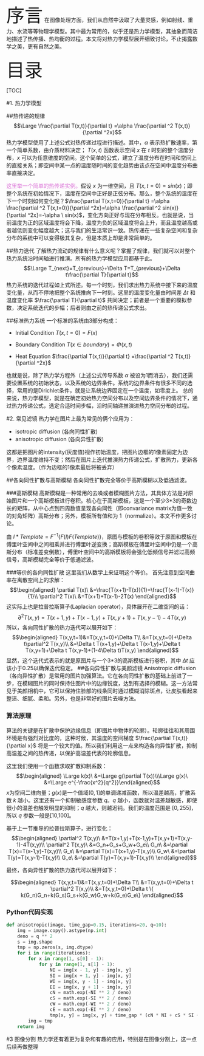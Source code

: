 <font size=7 face='黑体'>序言</font>
在图像处理方面，我们从自然中汲取了大量灵感，例如射线、重力、水流等等物理学模型。其中最为常用的，似乎还是热力学模型，其抽象而简洁地描述了热传播、热均衡的过程。本文将对热力学模型展开细致讨论，不止揭露数学之美，更有自然之美。

<font size=7 face='黑体'>目录</font>

[TOC]



#1. 热力学模型

##热传递的规律
$$\Large    \frac{\partial T(x,t)}{\partial t} =\alpha \frac{\partial ^2 T(x,t)}{\partial ^2x}$$
热力学模型使用了上述公式对热传递过程进行描述。其中，$\alpha$ 表示热扩散速率，第一个简单系数，由介质材料决定； $T(x,t)$ 函数表示空间 $x$ 在 $t$ 时刻的整个温度分布，$x$ 可以为任意维度的空间。这个简单的公式，建立了温度分布在时间和空间上的直接关系；即空间中某一点的温度随时间的变化趋势由该点在空间中温度分布曲率直接决定。

<font color='#DA70D6'>这里举一个简单的热传递实例。</font>假设 $x$ 为一维空间，且 $T(x,t=0)=sin(x)$；即整个系统在初始情况下，温度在空间中正好是正弦分布。那么，整个系统的温度在下一个时刻如何变化呢？$\frac{\partial T(x,t=0)}{\partial t} =\alpha \frac{\partial ^2 T(x,t=0)}{\partial ^2x}=\alpha \frac{\partial ^2 sin(x)}{\partial ^2x}=-\alpha \ sin(x)$，变化方向正好与现在分布相反。也就是说，当前温度为正的区域温度将会下降，温度为负的区域温度将会上升，而且温度越高或者越低则变化幅度越大；这与我们的生活常识一致。热传递在一些复杂空间和复杂分布的系统中可以变得极其复杂，但是本质上却是非常简单的。

##热力迭代
了解热力流动的规律有什么意义呢？掌握了规律，我们就可以对整个热力系统沿时间轴进行推演。所有的热力学模型应用都基于此。
$$\Large T_{next}=T_{previous}+\Delta T=T_{previous}+\Delta t\frac{\partial T}{\partial t}$$
热力系统的迭代过程如上式所述。每一个时刻，我们求出热力系统中接下来的温度变化量，从而不停地把整个系统推向下一时刻。这里的温度变化量由时间差 $\Delta t$ 和温度变化率 $\frac{\partial T}{\partial t}$ 共同决定；前者是一个重要的模拟参数，决定系统迭代的步幅；后者则由之前的热传递公式求出。


##标准热力系统
一个标准的系统由3部分构成：

- Initial Condition
$T(x,t=0)=F(x)$

- Boundary Condition
$T(x\in boundary) = \Phi(x,t)$

- Heat Equation
$\frac{\partial T(x,t)}{\partial t} =\frac{\partial ^2 T(x,t)}{\partial ^2x}$

也就是说，除了热力学方程外（上述公式传导系数 $\alpha$ 被设为1而消去），我们还需要设置系统的初始状态，以及系统的边界条件。系统的边界条件有很多不同的选择，常用的是Dirichlet条件，就是让系统边界固定在一个温度，如零度上。
总的来说，热力学模型，就是在确定初始热力空间分布以及空间边界条件的情况下，通过热力传递公式，选定合适时间步幅，沿时间轴递推演进热力空间分布的过程。

#2. 常见滤镜
热力学在图片上最为常见的俩个应用为：
- isotropic diffusion (各向同性扩散)
- anisotropic diffusion (各向异性扩散)

这都是把图片的intensity(灰度值)视作初始温度，把图片边框的1像素固定为边界，边界温度维持不变；然后在图片上迭代推演热力传递公式，扩散热力，更新各个像素温度。（作为边框的1像素最后将被丢弃）

##各向同性扩散与高斯模糊
各向同性扩散完全等价于高斯模糊以及低通滤波。

###高斯模糊
高斯模糊是一种常用的去噪或者模糊图片方法，其具体方法是对原始图片和一个高斯模板进行卷积。核心在于高斯模板，这是一个至少3*3的奇数边长的矩阵，从中心点到四周数值呈现各向同性（即convariance matrix为值一致的对角矩阵）高斯分布；另外，模板所有值和为 1（normalize）。本文不作更多讨论。

由 $I*Template=F^{-1}\{F(I)F(Template)\}$，原图与模板的卷积等效于原图和模板在傅里叶空间中之间相乘并进行傅里叶逆变换；高斯模板在傅里叶空间中仍是一个高斯分布（标准差变倒数），傅里叶空间中的高斯模板将会强化低频信号并滤过高频信号，高斯模糊完全等价于低通滤波。

###等价的各向同性扩散
这里我们从数学上来证明这个等价。
首先注意到空间曲率在离散空间上的求解：
$$\begin{aligned}
\partial T(x)\ &=\frac{T(x+1)-T(x)}{1}=\frac{T(x-1)-T(x)}{1}\\
\partial^2 T(x)\ &=T(x+1)+T(x-1)-2T(x)
\end{aligned}$$这实际上也是拉普拉斯算子(Laplacian operator)，具体展开在二维空间的话：
$$\partial^2 T(x,y)=T(x+1,y)+T(x-1,y)+T(x,y+1)+T(x,y-1)-4T(x,y)$$所以，各向同性扩散的热力迭代可以展开如下：
$$\begin{aligned}
T(x,y,t=1)&=T(x,y,t=0)+\Delta T\\
&=T(x,y,t=0)+\Delta t\partial^2 T(x,y)\\
&=\Delta t T(x+1,y)+\Delta t T(x-1,y)+\Delta t T(x,y+1)+\Delta t T(x,y-1)+(1-4\Delta t)T(x,y)
\end{aligned}$$显然，这个迭代式表示的就是原图片与一个3*3的高斯模板进行卷积，其中 $\Delta t$ 应该小于0.25以确保迭代稳定。
##各向异性扩散与美颜滤镜
Anisotropic diffusion（各向异性扩散）是常用的图片加强算法。它在各向同性扩散的基础上前进了一步，在模糊图片的同时保持住图片中的边缘锐度，达到有选择的模糊。这一方法常见于美颜相机中，它可以保持住脸部的线条同时通过模糊消除斑点，让皮肤看起来整洁、细腻、柔和。另外，也是非常好的图片去噪方法。

### 算法原理
算法的关键是在扩散中保护边缘信息（即图片中物体的轮廓）。轮廓往往和其周围环境是有强烈对比度的，这种时候，其温度的空间梯度 $\frac{\partial T(x,t)}{\partial x}$ 将是一个较大的值。所以我们利用这一点来构造各向异性扩散，抑制高温差之间的热传递，以保护高温差代表的轮廓信息。

这里我们使用一个函数求取扩散抑制系数：
 $$\begin{aligned}
 \Large k(x)\ &=\Large g(\partial T(x))\\\Large g(x)\ &=\Large e^{-\frac{x^2}{q^2}}\end{aligned}$$ $x$为空间二维向量；$g(x)$是一个值域$(0,1]$的单调递减函数，所以温差越高，扩散系数 $k$ 越小。这里还有一个抑制敏感度参数 $q$。$q$ 越小，函数就对温差越敏感，即使很小的温差也触发明显的抑制；$q$ 越大，则越迟钝。我们的温度范围是 $[0,255]$，所以 $q$ 参数一般是[10,100]。

基于上一节推导的拉普拉斯算子，进行变化：
$$\begin{aligned}
\partial^2 T(x,y)\ &=T(x+1,y)+T(x-1,y)+T(x,y+1)+T(x,y-1)-4T(x,y)\\
\partial^2 T(x,y)\ &=G_n+G_s+G_w+G_e\\
G_n\ &=\partial T(x)=T(x-1,y)-T(x,y)\\
G_s\ &=\partial T(x)=T(x+1,y)-T(x,y)\\
G_w\ &=\partial T(y)=T(x,y-1)-T(x,y)\\
G_e\ &=\partial T(y)=T(x,y+1)-T(x,y)\\
\end{aligned}$$

最终，各向异性扩散的热力迭代可以展开如下：

$$\begin{aligned}
T(x,y,t=1)&=T(x,y,t=0)+\Delta T\\
&=T(x,y,t=0)+\Delta t  \partial^2 T(x,y)\\
&=T(x,y,t=0)+\Delta t \{ k(G_n)G_n+k(G_s)G_s+k(G_w)G_w+k(G_e)G_e\}
\end{aligned}$$

### Python代码实现
``` python
def anisotropic(image, time_gap=0.15, iterations=20, q=10):
    img = image.copy().astype(np.int)
    deno = q ** 2
    s = img.shape
    tmp = np.zeros(s, img.dtype)
    for i in range(iterations):
        for x in range(1, s[0] - 1):
            for y in range(1, s[1] - 1):
                NI = img[x - 1, y] - img[x, y]
                SI = img[x + 1, y] - img[x, y]
                WI = img[x, y - 1] - img[x, y]
                EI = img[x, y + 1] - img[x, y]
                cN = math.exp(-NI ** 2 / deno)
                cS = math.exp(-SI ** 2 / deno)
                cW = math.exp(-WI ** 2 / deno)
                cE = math.exp(-EI ** 2 / deno)
                tmp[x, y] = img[x, y] + time_gap * (cN * NI + cS * SI + cE * EI + cW * WI)
        img = tmp
    return img
```

#3 图像分割
热力学还有着更为复杂和有趣的应用，特别是在图像分割上，这一点后续再做整理





















